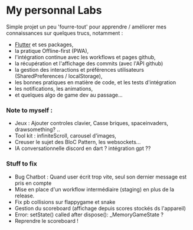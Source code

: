 # My personnal Labs
Simple projet un peu 'fourre-tout' pour apprendre / améliorer mes connaissances sur quelques trucs, notamment :
- [Flutter](https://docs.flutter.dev/) et ses packages,
- la pratique Offline-first (PWA),
- l'intégration continue avec les workflows et pages github, 
- la récupération et l'affichage des commits (avec l'API github)
- la gestion des interactions et préférences utilisateurs (SharedPreferences / localStorage),
- les bonnes pratiques en matière de code, et les tests d'intégration
- les notifications, les animations,
- et quelques algo de game dev au passage...

### Note to myself :
- Jeux : Ajouter controles clavier, Casse briques, spaceinvaders, drawsomething? .. 
- Tool kit : infiniteScroll, carousel d'images, 
- Creuser le sujet des BloC Pattern, les websockets...
- IA conversationnelle discord en dart ? intégration gpt ??

### Stuff to fix
- Bug Chatbot : Quand user écrit trop vite, seul son dernier message est pris en compte
- Mise en place d'un workflow intermédiaire (staging) en plus de la release.
- Fix pb collisions sur flappygame et snake
- Gestion du scoreboard (affichage depuis scores stockés ds l'appareil)
- Error: setState() called after dispose(): _MemoryGameState ?
- Reprendre le scoreboard !